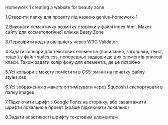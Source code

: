 Homework 1 сreating a website for beauty zone

1.Створити папку для проекту під назвою genius-homework-1

2.Виконати семантичку розмітку сторінки у файлі index.html. Макет сайту для
косметологічної клініки Beaty Zone

3.Перевірити код на валідність через W3C Validator

4.Задати кольори для текстових елементів (посилання, заголовки, текст, тощо ) у
файлі styles.css, попередньо задавши до цих елементів описові класи. Також
задати колір фону для елементів, де це потрібно

5.Усі кольори з макету помістити в CSS-змінні на початку файлу styles.css

6.Усі зображення з макету оптимізувати через Squoosh і експортувати в папку
images

7.Підключити шрифт з Google Fonts на сторінку, або завантажити шрифти локально в
проект (краще підключити локально)

8.Задати властивості шрифту текстовим елементам
